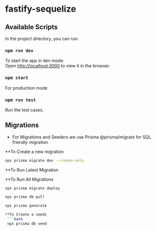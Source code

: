 # fastify-sequelize

## Available Scripts

In the project directory, you can run:

### `npm run dev`

To start the app in dev mode.\
Open [http://localhost:3000](http://localhost:3000) to view it in the browser.

### `npm start`

For production mode

### `npm run test`

Run the test cases.

## Migrations

- For Migrations and Seeders we use Prisma @prisma/migrate for SQL friendly migration

\*\*To Create a new migration

```bash
npx prisma migrate dev --create-only
```

\*\*To Run Latest Migration

\*\*To Run All Migrations

````bash
npx prisma migrate deploy

npx prisma db pull

npx prisma generate

**To Create a seeds
 ```bash
 npx prisma db seed
````
